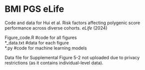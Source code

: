 # BMI PGS eLife
Code and data for Hui et al. Risk factors affecting polygenic score performance across diverse cohorts. _eLife_ (2024) <br />

Figure_code.R #code for all figures <br />
*_data.txt #data for each figure <br />
*.py #code for machine learning models <br />

Data file for Supplemental Figure 5-2 not uploaded due to privacy restrictions (as it contains individual-level data).
